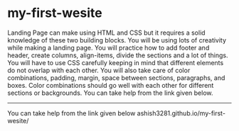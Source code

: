 # my-first-wesite
Landing Page can make using HTML and CSS but it requires a solid knowledge of these two building blocks. You will be using lots of creativity while making a landing page. You will practice how to add footer and header, create columns, align-items, divide the sections and a lot of things. You will have to use CSS carefully keeping in mind that different elements do not overlap with each other. You will also take care of color combinations, padding, margin, space between sections, paragraphs, and boxes. Color combinations should go well with each other for different sections or backgrounds. You can take help from the link given below. 
<hr>
You can take help from the link given below 
ashish3281.github.io/my-first-wesite/
